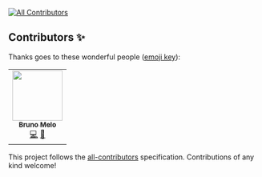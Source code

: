 
<!-- ALL-CONTRIBUTORS-BADGE:START - Do not remove or modify this section -->
[![All Contributors](https://img.shields.io/badge/all_contributors-1-orange.svg?style=flat-square)](#contributors-)
<!-- ALL-CONTRIBUTORS-BADGE:END -->
## Contributors ✨

Thanks goes to these wonderful people ([emoji key](https://allcontributors.org/docs/en/emoji-key)):

<!-- ALL-CONTRIBUTORS-LIST:START - Do not remove or modify this section -->
<!-- prettier-ignore-start -->
<!-- markdownlint-disable -->
<table>
  <tr>
    <td align="center"><a href="https://brunooomelo.com"><img src="https://avatars.githubusercontent.com/u/12174318?v=4?s=100" width="100px;" alt=""/><br /><sub><b>Bruno Melo</b></sub></a><br /><a href="https://github.com/brunooomelo/gitprofiles/commits?author=brunooomelo" title="Code">💻</a> <a href="#maintenance-brunooomelo" title="Maintenance">🚧</a></td>
  </tr>
</table>

<!-- markdownlint-restore -->
<!-- prettier-ignore-end -->

<!-- ALL-CONTRIBUTORS-LIST:END -->

This project follows the [all-contributors](https://github.com/all-contributors/all-contributors) specification. Contributions of any kind welcome!